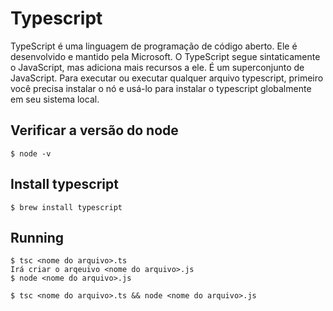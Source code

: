 # Typescript

TypeScript é uma linguagem de programação de código aberto. Ele é desenvolvido e mantido pela Microsoft. O TypeScript segue sintaticamente o JavaScript, mas adiciona mais recursos a ele. É um superconjunto de JavaScript. Para executar ou executar qualquer arquivo typescript, primeiro você precisa instalar o nó e usá-lo para instalar o typescript globalmente em seu sistema local.

## Verificar a versão do node
    $ node -v

## Install typescript
    $ brew install typescript

## Running
    $ tsc <nome do arquivo>.ts
    Irá criar o arqeuivo <nome do arquivo>.js
    $ node <nome do arquivo>.js

    $ tsc <nome do arquivo>.ts && node <nome do arquivo>.js
